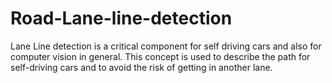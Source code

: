 # Road-Lane-line-detection
Lane Line detection is a critical component for self driving cars and also for computer vision in general. This concept is used to describe the path for self-driving cars and to avoid the risk of getting in another lane.
